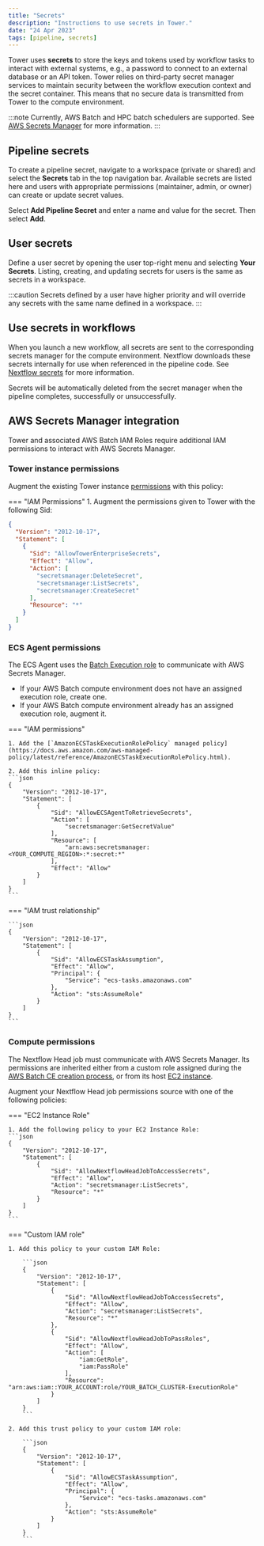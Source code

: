 ```yaml
---
title: "Secrets"
description: "Instructions to use secrets in Tower."
date: "24 Apr 2023"
tags: [pipeline, secrets]
---
```


Tower uses **secrets** to store the keys and tokens used by workflow tasks to interact with external systems, e.g., a password to connect to an external database or an API token. Tower relies on third-party secret manager services to maintain security between the workflow execution context and the secret container. This means that no secure data is transmitted from Tower to the compute environment.

:::note
Currently, AWS Batch and HPC batch schedulers are supported. See [AWS Secrets Manager](https://docs.aws.amazon.com/secretsmanager/index.html) for more information.
:::

## Pipeline secrets

To create a pipeline secret, navigate to a workspace (private or shared) and select the **Secrets** tab in the top navigation bar. Available secrets are listed here and users with appropriate permissions (maintainer, admin, or owner) can create or update secret values.

Select **Add Pipeline Secret** and enter a name and value for the secret. Then select **Add**.

## User secrets

Define a user secret by opening the user top-right menu and selecting **Your Secrets**. Listing, creating, and updating secrets for users is the same as secrets in a workspace.

:::caution
Secrets defined by a user have higher priority and will override any secrets with the same name defined in a workspace.
:::

## Use secrets in workflows

When you launch a new workflow, all secrets are sent to the corresponding secrets manager for the compute environment. Nextflow downloads these secrets internally for use when referenced in the pipeline code. See [Nextflow secrets](https://www.nextflow.io/docs/edge/secrets.html#process-secrets) for more information.

Secrets will be automatically deleted from the secret manager when the pipeline completes, successfully or unsuccessfully.

## AWS Secrets Manager integration

Tower and associated AWS Batch IAM Roles require additional IAM permissions to interact with AWS Secrets Manager.

### Tower instance permissions

Augment the existing Tower instance [permissions](https://github.com/seqeralabs/nf-tower-aws) with this policy:

=== "IAM Permissions" 1. Augment the permissions given to Tower with the following Sid:

```json
{
  "Version": "2012-10-17",
  "Statement": [
    {
      "Sid": "AllowTowerEnterpriseSecrets",
      "Effect": "Allow",
      "Action": [
        "secretsmanager:DeleteSecret",
        "secretsmanager:ListSecrets",
        "secretsmanager:CreateSecret"
      ],
      "Resource": "*"
    }
  ]
}
```

### ECS Agent permissions

The ECS Agent uses the [Batch Execution role](https://docs.aws.amazon.com/batch/latest/userguide/execution-IAM-role.html#create-execution-role) to communicate with AWS Secrets Manager.

- If your AWS Batch compute environment does not have an assigned execution role, create one.
- If your AWS Batch compute environment already has an assigned execution role, augment it.

=== "IAM permissions"

    1. Add the [`AmazonECSTaskExecutionRolePolicy` managed policy](https://docs.aws.amazon.com/aws-managed-policy/latest/reference/AmazonECSTaskExecutionRolePolicy.html).

    2. Add this inline policy:
    ```json
    {
        "Version": "2012-10-17",
        "Statement": [
            {
                "Sid": "AllowECSAgentToRetrieveSecrets",
                "Action": [
                    "secretsmanager:GetSecretValue"
                ],
                "Resource": [
                    "arn:aws:secretsmanager:<YOUR_COMPUTE_REGION>:*:secret:*"
                ],
                "Effect": "Allow"
            }
        ]
    }
    ```

=== "IAM trust relationship"

    ```json
    {
        "Version": "2012-10-17",
        "Statement": [
            {
                "Sid": "AllowECSTaskAssumption",
                "Effect": "Allow",
                "Principal": {
                    "Service": "ecs-tasks.amazonaws.com"
                },
                "Action": "sts:AssumeRole"
            }
        ]
    }
    ```

### Compute permissions

The Nextflow Head job must communicate with AWS Secrets Manager. Its permissions are inherited either from a custom role assigned during the [AWS Batch CE creation process](https://help.tower.nf/compute-envs/aws-batch/#advanced-options), or from its host [EC2 instance](https://docs.aws.amazon.com/batch/latest/userguide/instance_IAM_role.html).

Augment your Nextflow Head job permissions source with one of the following policies:

=== "EC2 Instance Role"

    1. Add the following policy to your EC2 Instance Role:
    ```json
    {
        "Version": "2012-10-17",
        "Statement": [
            {
                "Sid": "AllowNextflowHeadJobToAccessSecrets",
                "Effect": "Allow",
                "Action": "secretsmanager:ListSecrets",
                "Resource": "*"
            }
        ]
    }
    ```

=== "Custom IAM role"

    1. Add this policy to your custom IAM Role:

        ```json
        {
            "Version": "2012-10-17",
            "Statement": [
                {
                    "Sid": "AllowNextflowHeadJobToAccessSecrets",
                    "Effect": "Allow",
                    "Action": "secretsmanager:ListSecrets",
                    "Resource": "*"
                },
                {
                    "Sid": "AllowNextflowHeadJobToPassRoles",
                    "Effect": "Allow",
                    "Action": [
                        "iam:GetRole",
                        "iam:PassRole"
                    ],
                    "Resource": "arn:aws:iam::YOUR_ACCOUNT:role/YOUR_BATCH_CLUSTER-ExecutionRole"
                }
            ]
        }
        ```

    2. Add this trust policy to your custom IAM role:

        ```json
        {
            "Version": "2012-10-17",
            "Statement": [
                {
                    "Sid": "AllowECSTaskAssumption",
                    "Effect": "Allow",
                    "Principal": {
                        "Service": "ecs-tasks.amazonaws.com"
                    },
                    "Action": "sts:AssumeRole"
                }
            ]
        }
        ```
